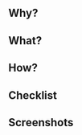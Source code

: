 <!--
Attach Jira link if any.

[![Jira](https://img.shields.io/badge/Jira-NBB--xxx-2684FF.svg?logo=jira&style=plastic)](https://new-blockbros.atlassian.net/browse/NBB-xxx)
-->

## Why?

<!--
This section describes why we need the changes.
For example, you can describe a background, requests or problems you want to solve.

> As a *type of user*, I want to *perform some task* so that I can *achieve some goal*.
-->

## What?

<!--
This section describes concisely what effects we will get by this PR.
-->

## How?

<!--
This section describes technical details about how the goal is achieved.
-->

## Checklist

<!--
This section shows what did you confirmed for the changes.

They usually include acceptance criteria.
-->

## Screenshots

<!--
Attach screenshots or screencasts if any.
It is desirable to attach both version of before and after.

![none](https://img.shields.io/badge/-None-inactive.svg)
-->
